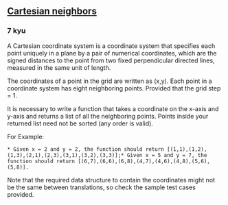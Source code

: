 <h2><a href=https://www.codewars.com/kata/58989a079c70093f3e00008d/train/javascript target="_blank">Cartesian neighbors</a></h2><h3>7 kyu</h3><p>A Cartesian coordinate system is a coordinate system that specifies each point uniquely in a plane by a pair of numerical coordinates, which are the signed distances to the point from two fixed perpendicular directed lines, measured in the same unit of length.</p><p>The сoordinates of a point in the grid are written as (x,y). Each point in a coordinate system has eight neighboring points. Provided that the grid step = 1.</p><p>It is necessary to write a function that takes a coordinate on the x-axis and y-axis and returns a list of all the neighboring points. Points inside your returned list need not be sorted (any order is valid).</p><p>For Example:</p><pre><code>* Given x = 2 and y = 2, the function should return [(1,1),(1,2),(1,3),(2,1),(2,3),(3,1),(3,2),(3,3)];* Given x = 5 and y = 7, the function should return [(6,7),(6,6),(6,8),(4,7),(4,6),(4,8),(5,6),(5,8)].</code></pre><p>Note that the required data structure to contain the coordinates might not be the same between translations, so check the sample test cases provided.</p>